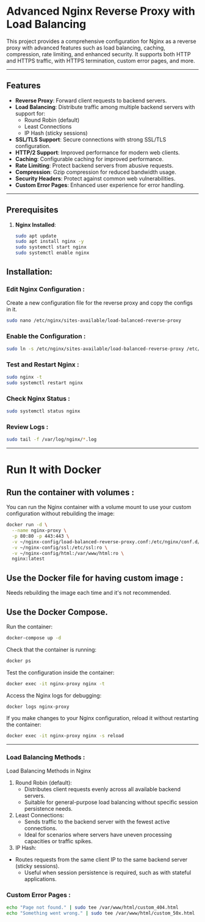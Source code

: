 # Advanced Nginx Reverse Proxy with Load Balancing

This project provides a comprehensive configuration for Nginx as a reverse proxy with advanced features such as load balancing, caching, compression, rate limiting, and enhanced security. It supports both HTTP and HTTPS traffic, with HTTPS termination, custom error pages, and more.

---

## Features

- **Reverse Proxy**: Forward client requests to backend servers.
- **Load Balancing**: Distribute traffic among multiple backend servers with support for:
  - Round Robin (default)
  - Least Connections
  - IP Hash (sticky sessions)
- **SSL/TLS Support**: Secure connections with strong SSL/TLS configuration.
- **HTTP/2 Support**: Improved performance for modern web clients.
- **Caching**: Configurable caching for improved performance.
- **Rate Limiting**: Protect backend servers from abusive requests.
- **Compression**: Gzip compression for reduced bandwidth usage.
- **Security Headers**: Protect against common web vulnerabilities.
- **Custom Error Pages**: Enhanced user experience for error handling.

---

## Prerequisites

1. **Nginx Installed**:
   ```bash
   sudo apt update
   sudo apt install nginx -y
   sudo systemctl start nginx
   sudo systemctl enable nginx

## Installation:

### Edit Nginx Configuration  : 
  Create a new configuration file for the reverse proxy and copy the configs in it.
```bash
sudo nano /etc/nginx/sites-available/load-balanced-reverse-proxy
```

###  Enable the Configuration :
```bash
sudo ln -s /etc/nginx/sites-available/load-balanced-reverse-proxy /etc/nginx/sites-enabled/
```

### Test and Restart Nginx : 
```bash
sudo nginx -t
sudo systemctl restart nginx
```

### Check Nginx Status :
```bash
sudo systemctl status nginx
```

### Review Logs : 
```bash
sudo tail -f /var/log/nginx/*.log
```

---------------------------------------------------------------------------------
# Run It with Docker 

## Run the container with volumes :
You can run the Nginx container with a volume mount to use your custom configuration without rebuilding the image:
```bash
docker run -d \
  --name nginx-proxy \
  -p 80:80 -p 443:443 \
  -v ~/nginx-config/load-balanced-reverse-proxy.conf:/etc/nginx/conf.d/default.conf:ro \
  -v ~/nginx-config/ssl:/etc/ssl:ro \
  -v ~/nginx-config/html:/var/www/html:ro \
  nginx:latest
```

## Use the Docker file for having custom image :
Needs rebuilding the image each time and it's not recommended.

## Use the Docker Compose.

Run the container:

```bash
docker-compose up -d
```

Check that the container is running:
```bash
docker ps
```

Test the configuration inside the container:
```bash
docker exec -it nginx-proxy nginx -t
```

Access the Nginx logs for debugging:
```bash
docker logs nginx-proxy
```

If you make changes to your Nginx configuration, reload it without restarting the container:
```bash
docker exec -it nginx-proxy nginx -s reload
```

 --------------------------------------------------------------------------------

### Load Balancing Methods :
Load Balancing Methods in Nginx

1.	Round Robin (default):
	-	Distributes client requests evenly across all available backend servers.
	-	Suitable for general-purpose load balancing without specific session persistence needs.
2.	Least Connections:
	-	Sends traffic to the backend server with the fewest active connections.
	-	Ideal for scenarios where servers have uneven processing capacities or traffic spikes.
3.	IP Hash:
  -	Routes requests from the same client IP to the same backend server (sticky sessions).
	-	Useful when session persistence is required, such as with stateful applications.

### Custom Error Pages :
```bash
echo "Page not found." | sudo tee /var/www/html/custom_404.html
echo "Something went wrong." | sudo tee /var/www/html/custom_50x.html
```




